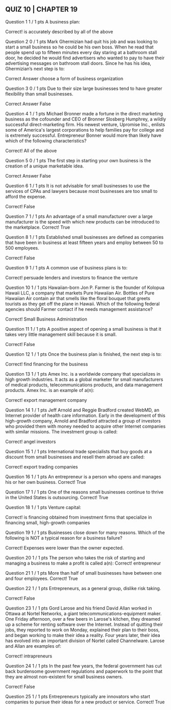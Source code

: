 ## QUIZ 10 | CHAPTER 19

Question 1
1 / 1 pts
A business plan:

Correct!
  is accurately described by all of the above

Question 2
0 / 1 pts
Mark Ghermizian had quit his job and was looking to start a small business so he could be his own boss. When he read that people spend up to fifteen minutes every day staring at a bathroom stall door, he decided he would find advertisers who wanted to pay to have their advertising messages on bathroom stall doors. Since he has his idea, Ghermizian’s next step is to:

Correct Answer
  choose a form of business organization


Question 3
0 / 1 pts
Due to their size large businesses tend to have greater flexibility than small businesses.

Correct Answer
  False



Question 4
1 / 1 pts
Michael Bronner made a fortune in the direct marketing business as the cofounder and CEO of Bronner Slosberg Humphrey, a wildly successful direct-marketing firm. His newest venture, Upromise Inc., enlists some of America's largest corporations to help families pay for college and is extremely successful. Entrepreneur Bonner would more than likely have which of the following characteristics?

Correct!
  All of the above

Question 5
0 / 1 pts
The first step in starting your own business is the creation of a unique marketable idea.

Correct Answer
  False



Question 6
1 / 1 pts
It is not advisable for small businesses to use the services of CPAs and lawyers because most businesses are too small to afford the expense.

Correct!
  False



Question 7
1 / 1 pts
An advantage of a small manufacturer over a large manufacturer is the speed with which new products can be introduced to the marketplace.
Correct!
  True


Question 8
1 / 1 pts
Established small businesses are defined as companies that have been in business at least fifteen years and employ between 50 to 500 employees.

Correct!
  False



Question 9
1 / 1 pts
A common use of business plans is to:

Correct!
  persuade lenders and investors to finance the venture


Question 10
1 / 1 pts
Hawaiian-born Jon P. Farmer is the founder of Kolopua Hawaii LLC, a company that markets Pure Hawaiian Air. Bottles of Pure Hawaiian Air contain air that smells like the floral bouquet that greets tourists as they get off the plane in Hawaii. Which of the following federal agencies should Farmer contact if he needs management assistance?

Correct!
  Small Business Administration


Question 11
1 / 1 pts
A positive aspect of opening a small business is that it takes very little management skill because it is small.

Correct!
  False



Question 12
1 / 1 pts
Once the business plan is finished, the next step is to:

Correct!
  find financing for the business


Question 13
1 / 1 pts
Amex Inc. is a worldwide company that specializes in high growth industries. It acts as a global marketer for small manufacturers of medical products, telecommunications products, and data management products. Amex Inc. is an example of a(n):

Correct!
  export management company



Question 14
1 / 1 pts
Jeff Arnold and Reggie Bradford created WebMD, an Internet provider of health care information. Early in the development of this high-growth company, Arnold and Bradford attracted a group of investors who provided them with money needed to acquire other Internet companies with similar missions. The investment group is called:

Correct!
  angel investors


Question 15
1 / 1 pts
International trade specialists that buy goods at a discount from small businesses and resell them abroad are called:

Correct!
  export trading companies

Question 16
1 / 1 pts
An entrepreneur is a person who opens and manages his or her own business.
Correct!
  True


Question 17
1 / 1 pts
One of the reasons small businesses continue to thrive in the United States is outsourcing.
Correct!
  True


Question 18
1 / 1 pts
Venture capital:

Correct!
  is financing obtained from investment firms that specialize in financing small, high-growth companies

Question 19
1 / 1 pts
Businesses close down for many reasons. Which of the following is NOT a typical reason for a business failure?

Correct!
  Expenses were lower than the owner expected.


Question 20
1 / 1 pts
The person who takes the risk of starting and managing a business to make a profit is called a(n):
Correct!
  entrepreneur


Question 21
1 / 1 pts
More than half of small businesses have between one and four employees.
Correct!
  True


Question 22
1 / 1 pts
Entrepreneurs, as a general group, dislike risk taking.

Correct!
  False



Question 23
1 / 1 pts
Gord Larose and his friend David Allan worked in Ottawa at Nortel Networks, a giant telecommunications-equipment maker. One Friday afternoon, over a few beers in Larose's kitchen, they dreamed up a scheme for renting software over the Internet. Instead of quitting their jobs, they reported to work on Monday, explained their plan to their boss, and began working to make their idea a reality. Four years later, their idea has evolved into an important division of Nortel called Channelware. Larose and Allan are examples of:

Correct!
  intrapreneurs



Question 24
1 / 1 pts
In the past few years, the federal government has cut back burdensome government regulations and paperwork to the point that they are almost non-existent for small business owners.

Correct!
  False



Question 25
1 / 1 pts
Entrepreneurs typically are innovators who start companies to pursue their ideas for a new product or service.
Correct!
  True

